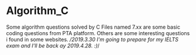 # Algorithm_C
Some algorithm questions solved by C
Files named 7.xx are some basic coding questions from PTA platform.
Others are some interesting questions i found in some websites.
*/2019.3.30 I'm going to prepare for my IELTS exam and I'll be back ay 2019.4.28. :)*/
